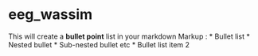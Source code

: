# eeg_wassim
 This will create a **bullet point** list in your markdown
 Markup : * Bullet list
              * Nested bullet
                  * Sub-nested bullet etc
          * Bullet list item 2
    
